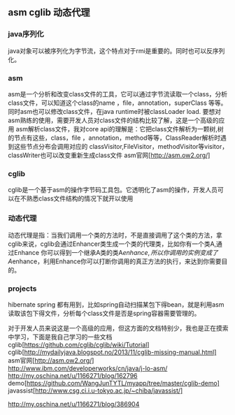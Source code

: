 ## asm cglib  动态代理

### java序列化
java对象可以被序列化为字节流，这个特点对于rmi是重要的。同时也可以反序列化。
### asm
asm是一个分析和改变class文件的工具，它可以通过字节流读取一个class，分析class文件，可以知道这个class的name ，file，annotation，superClass 等等。
同时asm也可以修改class文件，在java runtime时被classLoader load.
要想对asm熟练的使用，需要开发人员对class文件的结构比较了解，这是一个高级的应用
asm解析class文件，我对core api的理解是：它把class文件解析为一颗树,树的节点有这些，class，file ，annotation，method等等，ClassReader解析时遇到这些节点分布会调用对应的
classVisitor,FileVisitor，methodVisitor等visitor，classWriter也可以改变重新生成class文件
asm官网[http://asm.ow2.org/]
### cglib
cglib是一个基于asm的操作字节码工具包。它透明化了asm的操作，开发人员可以在不熟悉class文件结构的情况下就开以使用
### 动态代理
动态代理是指：当我们调用一个类的方法时，不是直接调用了这个类的方法，拿cglib来说，cglib会通过Enhancer类生成一个类的代理类，比如你有一个类A,通过Enhance
你可以得到一个继承A类的类A$enhance,所以你调用的实例变成了A$enhance，利用Enhance你可以打断你调用的真正方法的执行，来达到你需要目的。
### projects
hibernate spring 都有用到，比如spring自动扫描某包下得bean，就是利用asm读取该包下得文件，分析每个class文件是否是spring容器需要管理的。

对于开发人员来说这是一个高级的应用，但这方面的文档特别少，我也是正在摸索中学习，下面是我自己学习的一些文档
cglib[https://github.com/cglib/cglib/wiki/Tutorial]
cglib[http://mydailyjava.blogspot.no/2013/11/cglib-missing-manual.html]
asm官网[http://asm.ow2.org/]
http://www.ibm.com/developerworks/cn/java/j-lo-asm/
http://my.oschina.net/u/1166271/blog/162796
demo[https://github.com/WangJunTYTL/myapp/tree/master/cglib-demo]
javassist[http://www.csg.ci.i.u-tokyo.ac.jp/~chiba/javassist/]

http://my.oschina.net/u/1166271/blog/386904




